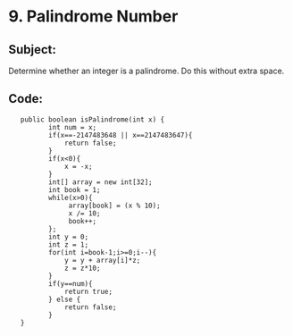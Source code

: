 # 9. Palindrome Number
## Subject:
Determine whether an integer is a palindrome. Do this without extra space.

## Code:
```
   public boolean isPalindrome(int x) {
          int num = x;
          if(x==-2147483648 || x==2147483647){
              return false;
          }
          if(x<0){
              x = -x;
          }
          int[] array = new int[32];
          int book = 1;
          while(x>0){
               array[book] = (x % 10);
               x /= 10;
               book++;
          };
          int y = 0;
          int z = 1;
          for(int i=book-1;i>=0;i--){
              y = y + array[i]*z;
              z = z*10;
          }
          if(y==num){
              return true;
          } else {
              return false;
          }
   }
```
